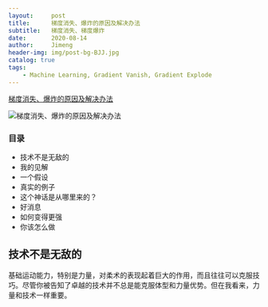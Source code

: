 ```yaml
---
layout:     post
title:      梯度消失、爆炸的原因及解决办法
subtitle:   梯度消失、梯度爆炸
date:       2020-08-14
author:     Jimeng
header-img: img/post-bg-BJJ.jpg
catalog: true
tags:
    - Machine Learning, Gradient Vanish, Gradient Explode
---
```


[梯度消失、爆炸的原因及解决办法](https://zhuanlan.zhihu.com/p/180568816)


![梯度消失、爆炸的原因及解决办法](https://zhuanlan.zhihu.com/p/180568816)


### 目录

- 技术不是无敌的
- 我的见解
- 一个假设
- 真实的例子
- 这个神话是从哪里来的？
- 好消息
- 如何变得更强
- 你该怎么做


## 技术不是无敌的

基础运动能力，特别是力量，对柔术的表现起着巨大的作用，而且往往可以克服技巧。尽管你被告知了卓越的技术并不总是能克服体型和力量优势。但在我看来，力量和技术一样重要。
